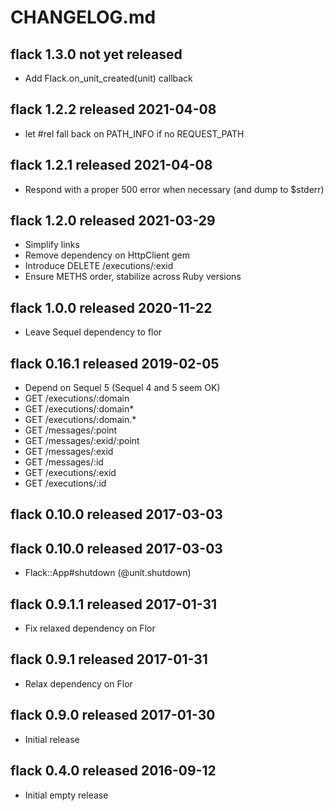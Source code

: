 
# CHANGELOG.md


## flack 1.3.0  not yet released

- Add Flack.on_unit_created(unit) callback


## flack 1.2.2  released 2021-04-08

- let #rel fall back on PATH_INFO if no REQUEST_PATH


## flack 1.2.1  released 2021-04-08

- Respond with a proper 500 error when necessary (and dump to $stderr)


## flack 1.2.0  released 2021-03-29

- Simplify links
- Remove dependency on HttpClient gem
- Introduce DELETE /executions/:exid
- Ensure METHS order, stabilize across Ruby versions


## flack 1.0.0  released 2020-11-22

- Leave Sequel dependency to flor


## flack 0.16.1  released 2019-02-05

- Depend on Sequel 5 (Sequel 4 and 5 seem OK)
- GET /executions/:domain
- GET /executions/:domain*
- GET /executions/:domain.*
- GET /messages/:point
- GET /messages/:exid/:point
- GET /messages/:exid
- GET /messages/:id
- GET /executions/:exid
- GET /executions/:id


## flack 0.10.0  released 2017-03-03

## flack 0.10.0  released 2017-03-03

- Flack::App#shutdown (@unit.shutdown)


## flack 0.9.1.1  released 2017-01-31

- Fix relaxed dependency on Flor

## flack 0.9.1  released 2017-01-31

- Relax dependency on Flor


## flack 0.9.0  released 2017-01-30

- Initial release


## flack 0.4.0  released 2016-09-12

- Initial empty release


